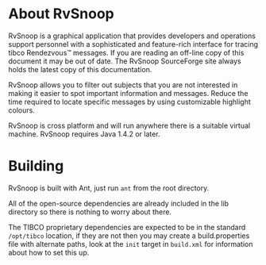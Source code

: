 # About RvSnoop

RvSnoop is a graphical application that provides developers and operations support personnel with a sophisticated and feature-rich interface for tracing tibco Rendezvous™ messages. If you are reading an off-line copy of this document it may be out of date. The RvSnoop SourceForge site always holds the latest copy of this documentation.

RvSnoop allows you to filter out subjects that you are not interested in making it easier to spot important information and messages. Reduce the time required to locate specific messages by using customizable highlight colours.

RvSnoop is cross platform and will run anywhere there is a suitable virtual machine. RvSnoop requires Java 1.4.2 or later.

# Building

RvSnoop is built with Ant, just run `ant` from the root directory.

All of the open-source dependencies are already included in the lib directory so there is nothing to worry about there.

The TIBCO proprietary dependencies are expected to be in the standard `/opt/tibco` location, if they are not then you may create a build.properties file with alternate paths, look at the `init` target in `build.xml` for information about how to set this up.


